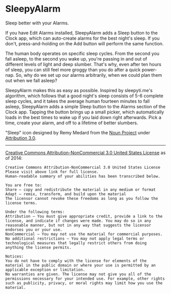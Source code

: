 SleepyAlarm
=======================

Sleep better with your Alarms.

If you have Edit Alarms installed, SleepyAlarm adds a Sleep button to the Clock app, which can auto-create alarms for the best night's sleep. If you don't, press-and-holding on the Add button will perform the same function.

The human body operates on specific sleep cycles. From the second you fall asleep, to the second you wake up, you're passing in and out of different levels of light and deep slumber. That's why, even after ten hours of sleep, you can still feel more groggy than you do after a quick power-nap. So, why do we set up our alarms arbitrarily, when we could plan them out when we fall asleep?

SleepyAlarm makes this as easy as possible. Inspired by sleepyti.me's algorithm, which follows that a good night's sleep consists of 5-6 complete sleep cycles, and it takes the average human fourteen minutes to fall asleep, SleepyAlarm adds a simple Sleep button to the Alarms section of the Clock app. Tapping the button brings up a small picker, which automatically loads in the best times to wake up if you laid down right afterwards. Pick a time, create your alarm, and off to a lifetime of better slumbers.

"Sleep" icon designed by Remy Medard from the [Noun Project](http://thenounproject.com/term/sleep/10297/) under [Attribution 3.0](http://creativecommons.org/licenses/by/3.0/us/).

---------------------------------------	
[Creative Commons Attribution-NonCommercial 3.0 United States License](http://creativecommons.org/licenses/by-nc/3.0/us/) as of 2014:

	Creative Commons Attribution-NonCommercial 3.0 United States License
	Please visit above link for full license.
	Human-readable summary of your abilities has been transcribed below.
	
	You are free to:
	Share — copy and redistribute the material in any medium or format
	Adapt — remix, transform, and build upon the material
	The licensor cannot revoke these freedoms as long as you follow the license terms.
	
	Under the following terms:
	Attribution — You must give appropriate credit, provide a link to the license, and indicate if changes were made. You may do so in any reasonable manner, but not in any way that suggests the licensor endorses you or your use.
	NonCommercial — You may not use the material for commercial purposes.
	No additional restrictions — You may not apply legal terms or technological measures that legally restrict others from doing anything the license permits.
	
	Notices:
	You do not have to comply with the license for elements of the material in the public domain or where your use is permitted by an applicable exception or limitation.
	No warranties are given. The license may not give you all of the permissions necessary for your intended use. For example, other rights such as publicity, privacy, or moral rights may limit how you use the material.